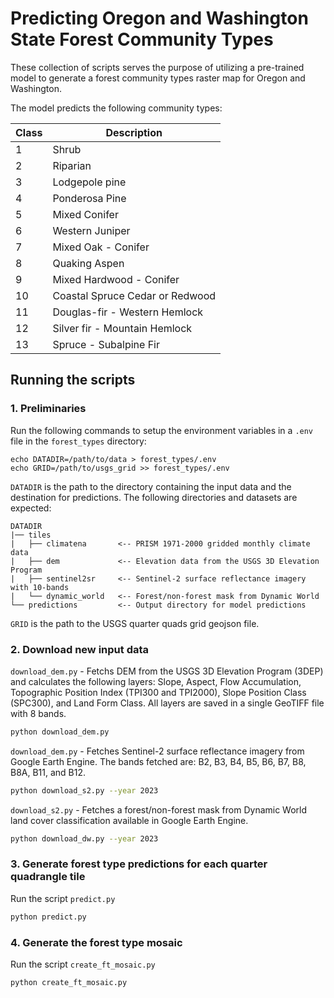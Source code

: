 # Predicting Oregon and Washington State Forest Community Types

These collection of scripts serves the purpose of utilizing a pre-trained model to generate a forest community types raster map for Oregon and Washington.

The model predicts the following community types:

| Class | Description |
| --- | --- |
| 1 | Shrub |
| 2 | Riparian |
| 3 | Lodgepole pine |
| 4 | Ponderosa Pine |
| 5 | Mixed Conifer |
| 6 | Western Juniper |
| 7 | Mixed Oak - Conifer |
| 8 | Quaking Aspen |
| 9 | Mixed Hardwood - Conifer |
| 10 | Coastal Spruce Cedar or Redwood |
| 11 | Douglas-fir - Western Hemlock |
| 12 | Silver fir - Mountain Hemlock |
| 13 | Spruce - Subalpine Fir |


## Running the scripts

### 1. Preliminaries

Run the following commands to setup the environment variables in a `.env` file in the `forest_types` directory:

```
echo DATADIR=/path/to/data > forest_types/.env
echo GRID=/path/to/usgs_grid >> forest_types/.env
```

`DATADIR` is the path to the directory containing the input data and the destination for predictions. The following directories and datasets are expected:

    DATADIR
    |── tiles
    |   ├── climatena       <-- PRISM 1971-2000 gridded monthly climate data
    |   ├── dem             <-- Elevation data from the USGS 3D Elevation Program
    |   ├── sentinel2sr     <-- Sentinel-2 surface reflectance imagery with 10-bands
    |   └── dynamic_world   <-- Forest/non-forest mask from Dynamic World
    └── predictions         <-- Output directory for model predictions

 `GRID` is the path to the USGS quarter quads grid geojson file.

### 2. Download new input data

`download_dem.py` - Fetchs DEM from the USGS 3D Elevation Program (3DEP) and calculates the following layers: Slope, Aspect, Flow Accumulation, Topographic Position Index (TPI300 and TPI2000), Slope Position Class (SPC300), and Land Form Class. All layers are saved in a single GeoTIFF file with 8 bands.

```bash
python download_dem.py
```

`download_dem.py` - Fetches Sentinel-2 surface reflectance imagery from Google Earth Engine. The bands fetched are: B2, B3, B4, B5, B6, B7, B8, B8A, B11, and B12.

```bash
python download_s2.py --year 2023
```

`download_s2.py` - Fetches a forest/non-forest mask from Dynamic World land cover classification available in Google Earth Engine. 

```bash
python download_dw.py --year 2023
```

### 3. Generate forest type predictions for each quarter quadrangle tile

Run the script `predict.py`

```bash
python predict.py
```

### 4. Generate the forest type mosaic

Run the script `create_ft_mosaic.py`

```bash
python create_ft_mosaic.py
```
